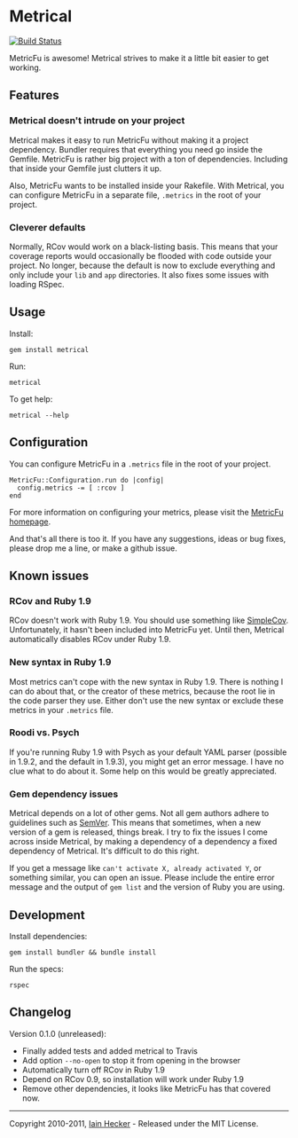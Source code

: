 # Metrical

[![Build Status](https://secure.travis-ci.org/iain/metrical.png)](http://travis-ci.org/iain/metrical)

MetricFu is awesome! Metrical strives to make it a little bit easier to get working.

## Features

### Metrical doesn't intrude on your project

Metrical makes it easy to run MetricFu without making it a project dependency. Bundler requires
that everything you need go inside the Gemfile. MetricFu is rather big project with a ton of
dependencies. Including that inside your Gemfile just clutters it up.

Also, MetricFu wants to be installed inside your Rakefile. With Metrical, you can configure MetricFu
in a separate file, `.metrics` in the root of your project.

### Cleverer defaults

Normally, RCov would work on a black-listing basis. This means that your coverage reports would
occasionally be flooded with code outside your project. No longer, because the default is now to
exclude everything and only include your `lib` and `app` directories. It also fixes some issues with
loading RSpec.

## Usage

Install:

    gem install metrical

Run:

    metrical

To get help:

    metrical --help

## Configuration

You can configure MetricFu in a `.metrics` file in the root of your project.

    MetricFu::Configuration.run do |config|
      config.metrics -= [ :rcov ]
    end

For more information on configuring your metrics, please visit the
[MetricFu homepage](http://metric-fu.rubyforge.org/).

And that's all there is too it. If you have any suggestions, ideas or bug fixes,
please drop me a line, or make a github issue.

## Known issues

### RCov and Ruby 1.9

RCov doesn't work with Ruby 1.9. You should use something like
[SimpleCov](https://github.com/colszowka/simplecov). Unfortunately, it hasn't been included into
MetricFu yet. Until then, Metrical automatically disables RCov under Ruby 1.9.

### New syntax in Ruby 1.9

Most metrics can't cope with the new syntax in Ruby 1.9. There is nothing I can do about that, or
the creator of these metrics, because the root lie in the code parser they use. Either don't use the
new syntax or exclude these metrics in your `.metrics` file.

### Roodi vs. Psych

If you're running Ruby 1.9 with Psych as your default YAML parser (possible in 1.9.2, and the
default in 1.9.3), you might get an error message. I have no clue what to do about it. Some help on
this would be greatly appreciated.

### Gem dependency issues

Metrical depends on a lot of other gems. Not all gem authors adhere to guidelines such as
[SemVer](http://semver.org/). This means that sometimes, when a new version of a gem is released,
things break. I try to fix the issues I come across inside Metrical, by making a dependency of a
dependency a fixed dependency of Metrical. It's difficult to do this right.

If you get a message like `can't activate X, already activated Y`, or something similar, you can
open an issue. Please include the entire error message and the output of `gem list` and the version
of Ruby you are using.


## Development

Install dependencies:

    gem install bundler && bundle install

Run the specs:

    rspec


## Changelog

Version 0.1.0 (unreleased):

* Finally added tests and added metrical to Travis
* Add option `--no-open` to stop it from opening in the browser
* Automatically turn off RCov in Ruby 1.9
* Depend on RCov 0.9, so installation will work under Ruby 1.9
* Remove other dependencies, it looks like MetricFu has that covered now.

---
Copyright 2010-2011, [Iain Hecker](http://iain.nl) - Released under the MIT License.
